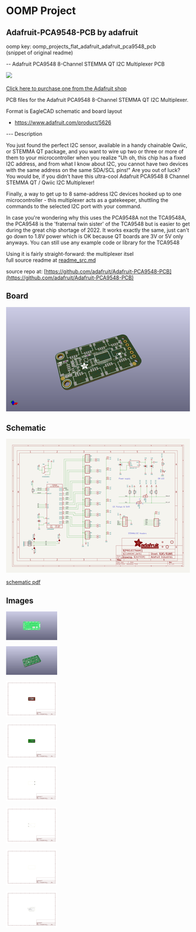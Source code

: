 # OOMP Project  
## Adafruit-PCA9548-PCB  by adafruit  
  
oomp key: oomp_projects_flat_adafruit_adafruit_pca9548_pcb  
(snippet of original readme)  
  
-- Adafruit PCA9548 8-Channel STEMMA QT I2C Multiplexer PCB  
  
<a href="http://www.adafruit.com/products/5626"><img src="assets/5626.jpg?raw=true" width="500px"><br/>  
Click here to purchase one from the Adafruit shop</a>  
  
PCB files for the Adafruit PCA9548 8-Channel STEMMA QT I2C Multiplexer.   
  
Format is EagleCAD schematic and board layout  
* https://www.adafruit.com/product/5626  
  
--- Description  
  
You just found the perfect I2C sensor, available in a handy chainable Qwiic, or STEMMA QT package, and you want to wire up two or three or more of them to your microcontroller when you realize "Uh oh, this chip has a fixed I2C address, and from what I know about I2C, you cannot have two devices with the same address on the same SDA/SCL pins!" Are you out of luck? You would be, if you didn't have this ultra-cool Adafruit PCA9548 8 Channel STEMMA QT / Qwiic I2C Multiplexer!  
  
Finally, a way to get up to 8 same-address I2C devices hooked up to one microcontroller - this multiplexer acts as a gatekeeper, shuttling the commands to the selected I2C port with your command.  
  
In case you're wondering why this uses the PCA9548A not the TCA9548A, the PCA9548 is the 'fraternal twin sister' of the TCA9548 but is easier to get during the great chip shortage of 2022. It works exactly the same, just can't go down to 1.8V power which is OK because QT boards are 3V or 5V only anyways. You can still use any example code or library for the TCA9548  
  
Using it is fairly straight-forward: the multiplexer itsel  
  full source readme at [readme_src.md](readme_src.md)  
  
source repo at: [https://github.com/adafruit/Adafruit-PCA9548-PCB](https://github.com/adafruit/Adafruit-PCA9548-PCB)  
## Board  
  
[![working_3d.png](working_3d_600.png)](working_3d.png)  
## Schematic  
  
[![working_schematic.png](working_schematic_600.png)](working_schematic.png)  
  
[schematic pdf](working_schematic.pdf)  
## Images  
  
[![working_3D_bottom.png](working_3D_bottom_140.png)](working_3D_bottom.png)  
  
[![working_3D_top.png](working_3D_top_140.png)](working_3D_top.png)  
  
[![working_assembly_page_01.png](working_assembly_page_01_140.png)](working_assembly_page_01.png)  
  
[![working_assembly_page_02.png](working_assembly_page_02_140.png)](working_assembly_page_02.png)  
  
[![working_assembly_page_03.png](working_assembly_page_03_140.png)](working_assembly_page_03.png)  
  
[![working_assembly_page_04.png](working_assembly_page_04_140.png)](working_assembly_page_04.png)  
  
[![working_assembly_page_05.png](working_assembly_page_05_140.png)](working_assembly_page_05.png)  
  
[![working_assembly_page_06.png](working_assembly_page_06_140.png)](working_assembly_page_06.png)  
